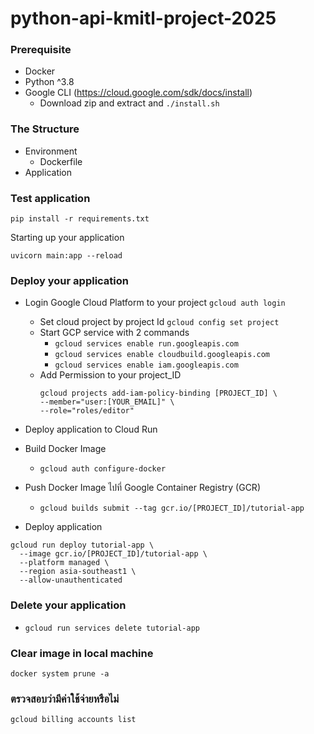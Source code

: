 

# python-api-kmitl-project-2025

### Prerequisite
- Docker
- Python ^3.8
- Google CLI (https://cloud.google.com/sdk/docs/install)
  - Download zip and extract and ```./install.sh```

### The Structure
- Environment 
  - Dockerfile
- Application

### Test application
```shell
pip install -r requirements.txt
```


Starting up your application
```
uvicorn main:app --reload
```

### Deploy your application
- Login Google Cloud Platform to your project
    ```gcloud auth login```
  - Set cloud project by project Id
    ```gcloud config set project```
  - Start GCP service with 2 commands
    - ```gcloud services enable run.googleapis.com```
    - ```gcloud services enable cloudbuild.googleapis.com```
    - ```gcloud services enable iam.googleapis.com```
  - Add Permission to your project_ID
    ```
    gcloud projects add-iam-policy-binding [PROJECT_ID] \
    --member="user:[YOUR_EMAIL]" \
    --role="roles/editor"
    ```
 
- Deploy application to Cloud Run
- Build Docker Image
  - ```gcloud auth configure-docker```
- Push Docker Image ไปที่ Google Container Registry (GCR)
  - ```gcloud builds submit --tag gcr.io/[PROJECT_ID]/tutorial-app```
- Deploy application  
```
gcloud run deploy tutorial-app \
  --image gcr.io/[PROJECT_ID]/tutorial-app \
  --platform managed \
  --region asia-southeast1 \
  --allow-unauthenticated
``` 



### Delete your application
 - ```gcloud run services delete tutorial-app```

### Clear image in local machine
```docker system prune -a```


### ตรวจสอบว่ามีค่าใช้จ่ายหรือไม่
```gcloud billing accounts list```